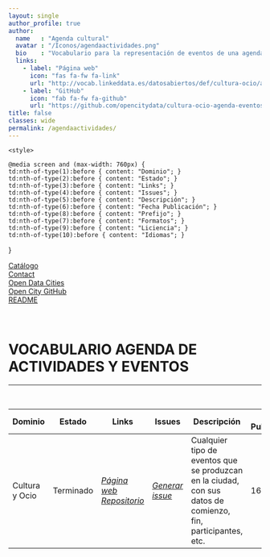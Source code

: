 ```yaml
---
layout: single
author_profile: true 
author:
  name   : "Agenda cultural"
  avatar : "/Iconos/agendaactividades.png"
  bio    : "Vocabulario para la representación de eventos de una agenda cultural."
  links:
    - label: "Página web"
      icon: "fas fa-fw fa-link"
      url: "http://vocab.linkeddata.es/datosabiertos/def/cultura-ocio/agenda/index-en.html"
    - label: "GitHub"
      icon: "fab fa-fw fa-github"
      url: "https://github.com/opencitydata/cultura-ocio-agenda-eventos-actividades"
title: false
classes: wide
permalink: /agendaactividades/
---
```


<head>
<link href="/CatalogoFEMP/stylesheet.css" rel="stylesheet"/>
  
<link rel="stylesheet" href="https://maxcdn.bootstrapcdn.com/bootstrap/4.0.0/css/bootstrap.min.css" integrity="sha384-Gn5384xqQ1aoWXA+058RXPxPg6fy4IWvTNh0E263XmFcJlSAwiGgFAW/dAiS6JXm" crossorigin="anonymous"/>

	<style>
	
	@media screen and (max-width: 760px) {
	td:nth-of-type(1):before { content: "Dominio"; }
	td:nth-of-type(2):before { content: "Estado"; }
	td:nth-of-type(3):before { content: "Links"; }	
	td:nth-of-type(4):before { content: "Issues"; }
	td:nth-of-type(5):before { content: "Descripción"; }	
	td:nth-of-type(6):before { content: "Fecha Publicación"; }
	td:nth-of-type(8):before { content: "Prefijo"; }
	td:nth-of-type(7):before { content: "Formatos"; }
	td:nth-of-type(9):before { content: "Liciencia"; }
	td:nth-of-type(10):before { content: "Idiomas"; }	
}
</style>
	

  
<nav>
<div class="NavMenu">
	<div class="row">    
	<div class="col-sm">
		<div class="current"><a href="https://opencitydata.github.io/CatalogoFEMP/" data-hover="Catálogo">Catálogo</a></div>
	</div>
	<div class="col-sm">
	<div class="left"><a href="/CatalogoFEMP/contact/" data-hover="Contact">Contact</a></div>
	</div>
	<div class="col-sm">
	<div class="left"><a href="http://vocab.linkeddata.es/datosabiertos/" data-hover="Open Data Cities">Open Data Cities</a></div>
	</div>
	<div class="col-sm">
	<div class="left"><a href="https://github.com/opencitydata/" data-hover="Open City GitHub">Open City GitHub</a></div>
	</div>
	<div class="col-sm">
  <div class="left"><a href="https://github.com/opencitydata/cultura-ocio-agenda-eventos-actividades/blob/master/README.md" data-hover="README">README</a></div>
	</div>    
	</div>
</div>     
	</nav>
	<br><br>
	
  
</head>





<div id="bodyid">
<h1> VOCABULARIO AGENDA DE ACTIVIDADES Y EVENTOS </h1>
</div>
  

---

&nbsp;
 

  
  
| Dominio |  Estado  |   Links   |   Issues   |   Descripción   |  Fecha Publicación |   Prefijo   | Formatos |   Liciencia | Idiomas   | 
| -------- | -------- | --------- | ---------- | --------------- | -------- | --------- | -------- | --------- | ---------- | 
| Cultura y Ocio | Terminado | *[Página web](http://vocab.linkeddata.es/datosabiertos/def/cultura-ocio/agenda/index-en.html)* *[Repositorio](https://github.com/opencitydata/cultura-ocio-agenda-eventos-actividades)* |  *[Generar issue](https://github.com/opencitydata/cultura-ocio-agenda-eventos-actividades/issues)*   | Cualquier tipo de eventos que se produzcan en la ciudad, con sus datos de comienzo, fin, participantes, etc.  | 16-05-18  | esagenda | rdf+xml   html   turtle | CC-BY  | es  |
 
 
  

 

 
 &nbsp;   	
 




